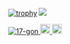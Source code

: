 [![trophy](https://github-profile-trophy.vercel.app/?username=17-gon&theme=onedark)](https://github.com/17-gon/)
![](https://github-readme-stats.vercel.app/api?username=17-gon&count_private=true&show_icons=true&theme=dracula)
<p align="left">
  <a href="https://github.com/17-gon/">
    <img src="https://komarev.com/ghpvc/?username=17-gon" alt="17-gon" />
  </a>
  <a href="http://twitter.com/rikuinada17_gon">
    <img height="20" src="https://img.shields.io/twitter/follow/rikuinada17_gon?label=Twitter&logo=twitter&style=flat" />
  </a>
  <a href="https://github.com/17-gon">
    <img height="20" src="https://img.shields.io/github/followers/17-gon?label=follow&logo=github&style=flat" />
  </a>
</p>
